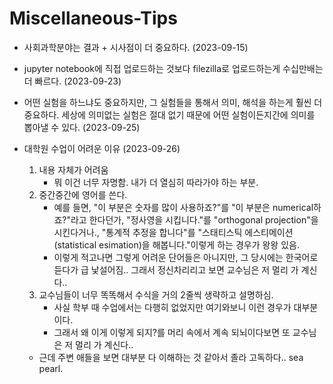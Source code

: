 # Miscellaneous-Tips

- 사회과학분야는 결과 + 시사점이 더 중요하다. (2023-09-15)

- jupyter notebook에 직접 업로드하는 것보다 filezilla로 업로드하는게 수십만배는 더 빠르다. (2023-09-23)

- 어떤 실험을 하느냐도 중요하지만, 그 실험들을 통해서 의미, 해석을 하는게 훨씬 더 중요하다. 세상에 의미없는 실험은 절대 없기 때문에 어떤 실험이든지간에 의미를 뽑아낼 수 있다. (2023-09-25)

- 대학원 수업이 어려운 이유 (2023-09-26)

  1. 내용 자체가 어려움
     - 뭐 이건 너무 자명함. 내가 더 열심히 따라가야 하는 부분.
  2. 중간중간에 영어를 쓴다.
     - 예를 들면, "이 부분은 숫자를 많이 사용하죠?"를 "이 부분은 numerical하죠?"라고 한다던가, "정사영을 시킵니다."를 "orthogonal projection"을 시킨다거나., "통계적 추정을 합니다"를 "스태티스틱 에스티메이션(statistical esimation)을 해봅니다."이렇게 하는 경우가 왕왕 있음.
     - 이렇게 적고나면 그렇게 어려운 단어들은 아니지만, 그 당시에는 한국어로 듣다가 급 낯설어짐.. 그래서 정신차리리고 보면 교수님은 저 멀리 가 계신다..
  3. 교수님들이 너무 똑똑해서 수식을 거의 2줄씩 생략하고 설명하심.
     - 사실 학부 때 수업에서는 다행히 없었지만 여기와보니 이런 경우가 대부분이다.
     - 그래서 왜 이게 이렇게 되지?를 머리 속에서 계속 되뇌이다보면 또 교수님은 저 멀리 가 계신다..

  - 근데 주변 애들을 보면 대부분 다 이해하는 것 같아서 졸라 고독하다.. sea pearl.